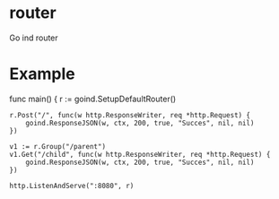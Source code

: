 # router
Go ind router


# Example

func main() {
	r := goind.SetupDefaultRouter()

	r.Post("/", func(w http.ResponseWriter, req *http.Request) {
        goind.ResponseJSON(w, ctx, 200, true, "Succes", nil, nil)
	})

	v1 := r.Group("/parent")
	v1.Get("/child", func(w http.ResponseWriter, req *http.Request) {
        goind.ResponseJSON(w, ctx, 200, true, "Succes", nil, nil)
	})

	http.ListenAndServe(":8080", r)
